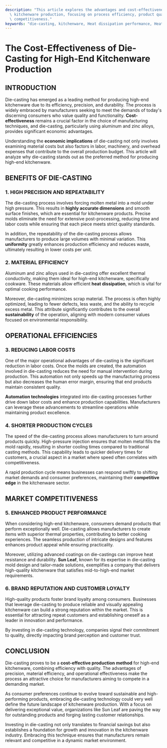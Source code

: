 ```yaml
---
description: "This article explores the advantages and cost-effectiveness of die-casting in high-end\
  \ kitchenware production, focusing on process efficiency, product quality, and market\
  \ competitiveness."
keywords: "die-casting, kitchenware, Heat dissipation performance, Heat dissipation system"
---
```

# The Cost-Effectiveness of Die-Casting for High-End Kitchenware Production

## INTRODUCTION

Die-casting has emerged as a leading method for producing high-end kitchenware due to its efficiency, precision, and durability. The process is widely embraced by manufacturers seeking to meet the demands of today's discerning consumers who value quality and functionality. **Cost-effectiveness** remains a crucial factor in the choice of manufacturing techniques, and die-casting, particularly using aluminum and zinc alloys, provides significant economic advantages.

Understanding the **economic implications** of die-casting not only involves examining material costs but also factors in labor, machinery, and overhead expenses that contribute to the overall production budget. This article will analyze why die-casting stands out as the preferred method for producing high-end kitchenware.

## BENEFITS OF DIE-CASTING 

### 1. HIGH PRECISION AND REPEATABILITY

The die-casting process involves forcing molten metal into a mold under high pressure. This results in **highly accurate dimensions** and smooth surface finishes, which are essential for kitchenware products. Precise molds eliminate the need for extensive post-processing, reducing time and labor costs while ensuring that each piece meets strict quality standards.

In addition, the repeatability of the die-casting process allows manufacturers to produce large volumes with minimal variation. This **uniformity** greatly enhances production efficiency and reduces waste, ultimately resulting in lower costs per unit.

### 2. MATERIAL EFFICIENCY

Aluminum and zinc alloys used in die-casting offer excellent thermal conductivity, making them ideal for high-end kitchenware, specifically cookware. These materials allow efficient **heat dissipation**, which is vital for optimal cooking performance.

Moreover, die-casting minimizes scrap material. The process is often highly optimized, leading to fewer defects, less waste, and the ability to recycle excess metal. This attribute significantly contributes to the overall **sustainability** of the operation, aligning with modern consumer values focused on environmental responsibility.

## OPERATIONAL EFFICIENCIES 

### 3. REDUCING LABOR COSTS

One of the major operational advantages of die-casting is the significant reduction in labor costs. Once the molds are created, the automation involved in die-casting reduces the need for manual intervention during production. This automation not only speeds up the manufacturing process but also decreases the human error margin, ensuring that end products maintain consistent quality.

**Automation technologies** integrated into die-casting processes further drive down labor costs and enhance production capabilities. Manufacturers can leverage these advancements to streamline operations while maintaining product excellence.

### 4. SHORTER PRODUCTION CYCLES

The speed of the die-casting process allows manufacturers to turn around products quickly. High-pressure injection ensures that molten metal fills the mold rapidly, resulting in shorter cooling times compared to traditional casting methods. This capability leads to quicker delivery times for customers, a crucial aspect in a market where speed often correlates with competitiveness.

A rapid production cycle means businesses can respond swiftly to shifting market demands and consumer preferences, maintaining their **competitive edge** in the kitchenware sector.

## MARKET COMPETITIVENESS

### 5. ENHANCED PRODUCT PERFORMANCE

When considering high-end kitchenware, consumers demand products that perform exceptionally well. Die-casting allows manufacturers to create items with superior thermal properties, contributing to better cooking experiences. The seamless production of intricate designs and features enhances product appeal while ensuring practicality.

Moreover, utilizing advanced coatings on die-castings can improve heat resistance and durability. **Sun Leaf**, known for its expertise in die-casting mold design and tailor-made solutions, exemplifies a company that delivers high-quality kitchenware that satisfies mid-to-high-end market requirements.

### 6. BRAND REPUTATION AND CUSTOMER LOYALTY

High-quality products foster brand loyalty among consumers. Businesses that leverage die-casting to produce reliable and visually appealing kitchenware can build a strong reputation within the market. This is essential for attracting repeat customers and establishing oneself as a leader in innovation and performance.

By investing in die-casting technology, companies signal their commitment to quality, directly impacting brand perception and customer trust.

## CONCLUSION

Die-casting proves to be a **cost-effective production method** for high-end kitchenware, combining efficiency with quality. The advantages of precision, material efficiency, and operational effectiveness make the process an attractive choice for manufacturers aiming to compete in a demanding market. 

As consumer preferences continue to evolve toward sustainable and high-performing products, embracing die-casting technology could very well define the future landscape of kitchenware production. With a focus on delivering exceptional value, organizations like Sun Leaf are paving the way for outstanding products and forging lasting customer relationships. 

Investing in die-casting not only translates to financial savings but also establishes a foundation for growth and innovation in the kitchenware industry. Embracing this technique ensures that manufacturers remain relevant and competitive in a dynamic market environment.
